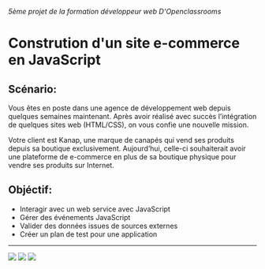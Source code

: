 *5ème projet de la formation développeur web D'Openclassrooms*

# Constrution d'un site e-commerce en JavaScript

## Scénario:


<p>Vous êtes en poste dans une agence de développement web depuis quelques semaines maintenant. Après avoir réalisé avec succès l’intégration de quelques sites web (HTML/CSS), on vous confie une nouvelle mission.

Votre client est Kanap, une marque de canapés qui vend ses produits depuis sa boutique exclusivement. Aujourd’hui, celle-ci souhaiterait avoir une plateforme de e-commerce en plus de sa boutique physique pour vendre ses produits sur Internet.</p>

## Objéctif:

- Interagir avec un web service avec JavaScript
- Gérer des événements JavaScript
- Valider des données issues de sources externes
- Créer un plan de test pour une application

----------------------------------------------------------------------------------------------------------------
![](https://img.shields.io/badge/-Git-red?logo=Git&logoColor=white&style=flat)
![](https://img.shields.io/badge/-Javascript-red?logo=JavaScript&logoColor=white&style=flat)
![](https://img.shields.io/badge/Author-Yann%20Lafond-blue?style=flat)



